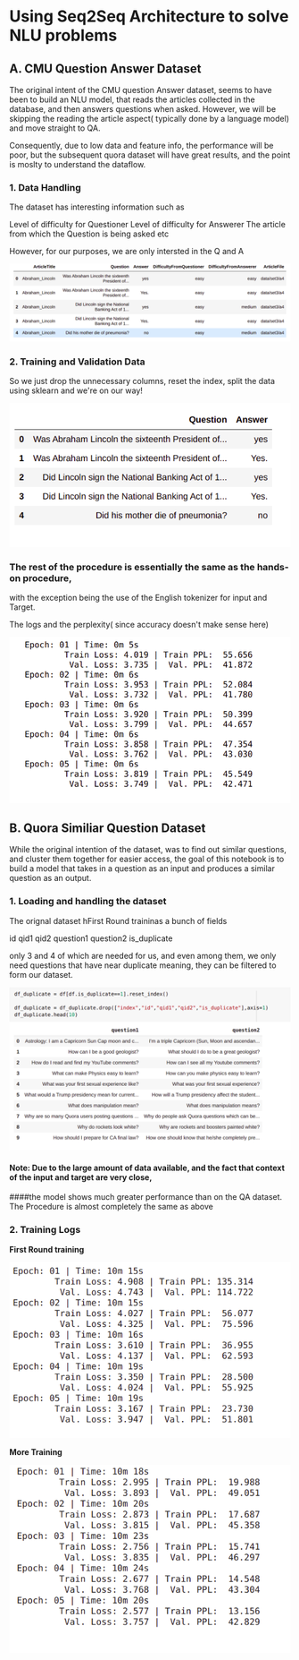 
# Using Seq2Seq Architecture to solve NLU problems 

## A. CMU Question Answer Dataset

The original intent of the CMU question Answer dataset, seems to have been to build an NLU model, that reads the 
articles collected in the database, and then answers questions when asked. However, we will be skipping the reading 
the article aspect( typically done by a language model) and move straight to QA. 

Consequently, due to low data and feature info, the performance will be poor, but the subsequent quora dataset will have
great results, and the point is moslty to understand the dataflow.

### 1. Data Handling

The dataset has interesting information such as

Level of difficulty for Questioner
Level of difficulty for  Answerer
The article from which the Question is being asked etc 

However, for our purposes, we are only intersted in the Q and A

![img](images/cmu_dataset.png)

### 2. Training and Validation Data 

So we just drop the unnecessary columns, reset the index, split the data 
using sklearn and we're on our way!

![img](images/cmu_processed_data.png)

### The rest of the procedure is essentially the same as the hands-on procedure, 
with the exception being the use of the English tokenizer for input and Target.

The logs and the perplexity( since accuracy doesn't make sense here)

![img](images/cmu_logs.png)

## B. Quora Similiar Question Dataset

While the original intention of the dataset, was to find out similar questions, and cluster them together for 
easier access, the goal of this notebook is to build a model that takes in a question as an input and produces a
similar question as an output.



### 1. Loading and handling the dataset 

The orignal dataset hFirst Round traininas a bunch of fields

id	qid1	qid2	question1	question2	is_duplicate

only 3 and 4 of which are needed for us, and even among them, we only need questions that have near duplicate meaning, 
they can be filtered to form our dataset.

![img](images/quora_dataset.png)

#### **Note**: Due to the large amount of data available, and the fact that context of the input and target are very close, 
####the model shows much greater performance than on the QA dataset. The Procedure is almost completely the same as above

### 2. Training Logs 

**First Round training**

![img](images/quora_train_logs1.png)

**More Training**

![img](images/quora_train_logs2.png)
